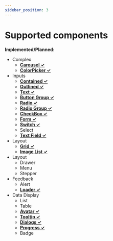 ```yaml
---
sidebar_position: 3
---
```


# Supported components


**Implemented/Planned:**

* Complex
  * **[Carousel ✓](https://www.npmjs.com/package/maze-ui)** 
  * **[ColorPicker ✓](https://www.npmjs.com/package/maze-ui)** 
* Inputs
  * **[Contained ✓](https://www.npmjs.com/package/maze-ui)** 
  * **[Outlined ✓](https://www.npmjs.com/package/maze-ui)** 
  * **[Text ✓](https://www.npmjs.com/package/maze-ui)** 
  * **[Button Group ✓](https://www.npmjs.com/package/maze-ui)** 
  * **[Radio ✓](https://www.npmjs.com/package/maze-ui)** 
  * **[Radio Group ✓](https://www.npmjs.com/package/maze-ui)** 
  * **[CheckBox ✓](https://www.npmjs.com/package/maze-ui)** 
  * **[Form ✓](https://www.npmjs.com/package/maze-ui)** 
  * **[Switch ✓](https://www.npmjs.com/package/maze-ui)** 
  * Select 
  * **[Text Field ✓](https://www.npmjs.com/package/maze-ui)** 
* Layout
  * **[Grid ✓](https://www.npmjs.com/package/maze-ui)** 
  * **[Image List ✓](https://www.npmjs.com/package/maze-ui)** 
* Layout
  * Drawer
  * Menu
  * Stepper
* Feedback
  * Alert
  * **[Loader ✓](https://www.npmjs.com/package/maze-ui)** 
* Data Display
  * List
  * Table
  * **[Avatar ✓](https://www.npmjs.com/package/maze-ui)** 
  * **[Tooltip ✓](https://www.npmjs.com/package/maze-ui)** 
  * **[Dialogs ✓](https://www.npmjs.com/package/maze-ui)** 
  * **[Progress ✓](https://www.npmjs.com/package/maze-ui)** 
  * Badge
